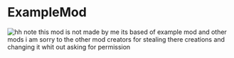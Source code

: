 # ExampleMod
![hh](https://user-images.githubusercontent.com/60801210/96339191-04840380-10ce-11eb-8f70-93f437919b18.jpg)
note this mod is not made by me its based of example mod and other mods i am sorry to the other mod creators for stealing there creations and changing it whit out asking for permission

